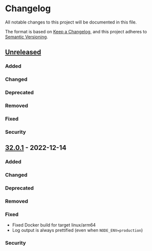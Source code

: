 # Changelog
All notable changes to this project will be documented in this file.

The format is based on [Keep a Changelog](https://keepachangelog.com/en/1.0.0/),
and this project adheres to [Semantic Versioning](https://semver.org/spec/v2.0.0.html).

## [Unreleased]

### Added

### Changed

### Deprecated

### Removed

### Fixed

### Security


## [32.0.1] - 2022-12-14

### Added

### Changed

### Deprecated

### Removed

### Fixed

- Fixed Docker build for target linux/arm64
- Log output is always prettified (even when `NODE_ENV=production`)

### Security

[Unreleased]: https://github.com/streamr-dev/network/compare/broker/v32.0.1...HEAD
[32.0.1]: https://github.com/streamr-dev/network/compare/broker/v32.0.0...client/v32.0.1
